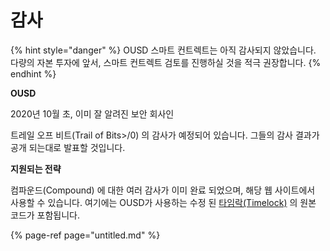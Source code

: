 # 감사

{% hint style="danger" %}
OUSD 스마트 컨트렉트는 아직 감사되지 않았습니다. 다량의 자본 투자에 앞서, 스마트 컨트렉트 검토를 진행하실 것을 적극 권장합니다.
{% endhint %}

**OUSD**

2020년 10월 초, 이미 잘 알려진 보안 회사인

트레일 오프 비트(Trail of Bits>/0) 의 감사가 예정되어 있습니다. 그들의 감사 결과가 공개 되는대로 발표할 것입니다.</p> 

**지원되는 전략**

컴파운드(Compound) 에 대한 여러 감사가 이미 완료 되었으며, 해당 웹 사이트에서 사용할 수 있습니다. 여기에는 OUSD가 사용하는 수정 된 [타임락(Timelock)](../smart-contracts/api/timelock-1.md) 의 원본 코드가 포함됩니다.

{% page-ref page="untitled.md" %}






